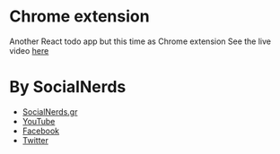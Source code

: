 # Chrome extension

Another React todo app but this time as Chrome extension
See the live video [here](https://www.youtube.com/watch?v=o01WOYVGBg0&feature=youtu.be)

# By SocialNerds
* [SocialNerds.gr](https://www.socialnerds.gr/)
* [YouTube](https://www.youtube.com/SocialNerdsGR)
* [Facebook](https://www.facebook.com/SocialNerdsGR)
* [Twitter](https://twitter.com/socialnerdsgr)
